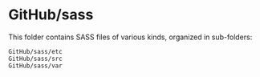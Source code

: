 # GitHub/sass

This folder contains SASS files of various kinds, organized in sub-folders:

    GitHub/sass/etc
    GitHub/sass/src
    GitHub/sass/var
